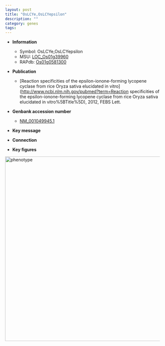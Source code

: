 ```yaml
---
layout: post
title: "OsLCYe,OsLCYepsilon"
description: ""
category: genes
tags: 
---
```


* **Information**  
    + Symbol: OsLCYe,OsLCYepsilon  
    + MSU: [LOC_Os01g39960](http://rice.plantbiology.msu.edu/cgi-bin/ORF_infopage.cgi?orf=LOC_Os01g39960)  
    + RAPdb: [Os01g0581300](http://rapdb.dna.affrc.go.jp/viewer/gbrowse_details/irgsp1?name=Os01g0581300)  

* **Publication**  
    + [Reaction specificities of the epsilon-ionone-forming lycopene cyclase from rice Oryza sativa elucidated in vitro](http://www.ncbi.nlm.nih.gov/pubmed?term=Reaction specificities of the epsilon-ionone-forming lycopene cyclase from rice Oryza sativa elucidated in vitro%5BTitle%5D), 2012, FEBS Lett.

* **Genbank accession number**  
    + [NM_001049945.1](http://www.ncbi.nlm.nih.gov/nuccore/NM_001049945.1)

* **Key message**  

* **Connection**  

* **Key figures**  
<img src="http://ricencode.github.io/images/OsLCYe~OsLCYepsilon.pheno.png" alt="phenotype"  style="width: 600px;"/>



